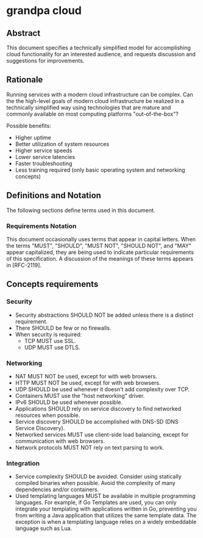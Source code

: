 # grandpa cloud

## Abstract

This document specifies a technically simplified model for accomplishing cloud functionality for an interested audience, and requests discussion and suggestions for improvements.

## Rationale

Running services with a modern cloud infrastructure can be complex. Can the the high-level goals of modern cloud infrastructure be realized in a technically simplified way using technologies that are mature and commonly available on most computing platforms "out-of-the-box"? 

Possible benefits:
* Higher uptime
* Better utilization of system resources
* Higher service speeds
* Lower service latencies
* Faster troubleshooting
* Less training required (only basic operating system and networking concepts)

## Definitions and Notation

The following sections define terms used in this document.

###  Requirements Notation

This document occasionally uses terms that appear in capital letters. When the terms "MUST", "SHOULD", "MUST NOT", "SHOULD NOT", and "MAY" appear capitalized, they are being used to indicate particular requirements of this specification.  A discussion of the meanings of these terms appears in [RFC-2119].

## Concepts requirements

### Security

* Security abstractions SHOULD NOT be added unless there is a distinct requirement.
* There SHOULD be few or no firewalls.
* When security is required:
  + TCP MUST use SSL.
  + UDP MUST use DTLS.

### Networking

* NAT MUST NOT be used, except for with web browsers.
* HTTP MUST NOT be used, except for with web browsers.
* UDP SHOULD be used whenever it doesn't add complexity over TCP.
* Containers MUST use the "host networking" driver.
* IPv6 SHOULD be used whenever possible.
* Applications SHOULD rely on service discovery to find networked resources when possible.
* Service discovery SHOULD be accomplished with DNS-SD (DNS Service Discovery).
* Networked services MUST use client-side load balancing, except for communication with web browsers.
* Network protocols MUST NOT rely on text parsing to work.

### Integration

* Service complexity SHOULD be avoided. Consider using statically compiled binaries when possible. Avoid the complexity of many dependencies and/or containers.
* Used templating languages MUST be available in multiple programming languages. For example, if Go Templates are used, you can only integrate your templating with applications written in Go, preventing you from writing a Java application that utilizes the same template data. The exception is when a templating language relies on a widely embeddable language such as Lua.
